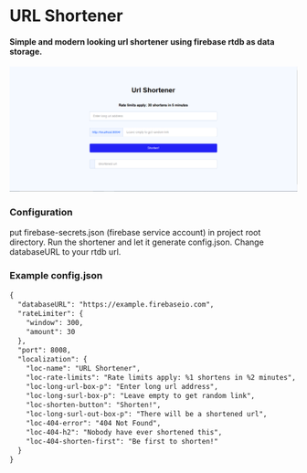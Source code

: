 # URL Shortener
#### Simple and modern looking url shortener using firebase rtdb as data storage.

![img.png](media/demo.png)

### Configuration

put firebase-secrets.json (firebase service account) in project root directory. 
Run the shortener and let it generate config.json. Change databaseURL to your rtdb url.

### Example config.json
```
{
  "databaseURL": "https://example.firebaseio.com",
  "rateLimiter": {
    "window": 300,
    "amount": 30
  },
  "port": 8008,
  "localization": {
    "loc-name": "URL Shortener",
    "loc-rate-limits": "Rate limits apply: %1 shortens in %2 minutes",
    "loc-long-url-box-p": "Enter long url address",
    "loc-long-surl-box-p": "Leave empty to get random link",
    "loc-shorten-button": "Shorten!",
    "loc-long-surl-out-box-p": "There will be a shortened url",
    "loc-404-error": "404 Not Found",
    "loc-404-h2": "Nobody have ever shortened this",
    "loc-404-shorten-first": "Be first to shorten!"
  }
}
```